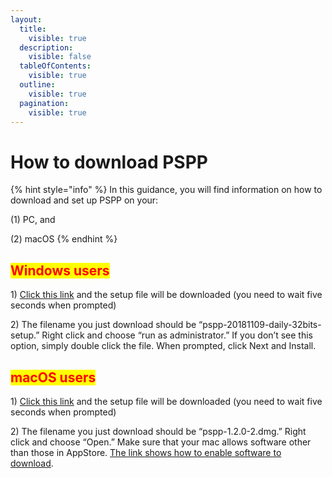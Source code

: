 ```yaml
---
layout:
  title:
    visible: true
  description:
    visible: false
  tableOfContents:
    visible: true
  outline:
    visible: true
  pagination:
    visible: true
---
```


# How to download PSPP

{% hint style="info" %}
In this guidance, you will find information on how to download and set up PSPP on your:

(1) PC, and

(2) macOS
{% endhint %}

## <mark style="color:red;">Windows users</mark>

1\)   [ Click this link](https://sourceforge.net/projects/pspp4windows/files/2018-11-09/pspp-20181109-daily-32bits-setup.exe/download) and the setup file will be downloaded (you need to wait five seconds when prompted)

2\)    The filename you just download should be “pspp-20181109-daily-32bits-setup.” Right click and choose “run as administrator.” If you don’t see this option, simply double click the file. When prompted, click Next and Install.

## <mark style="color:red;">macOS users</mark>

1\)   [ Click this link](https://www.hs-augsburg.de/\~beckmanf/pspp/pspp-1.2.0-2.dmg) and the setup file will be downloaded (you need to wait five seconds when prompted)

2\)    The filename you just download should be “pspp-1.2.0-2.dmg.” Right click and choose “Open.” Make sure that your mac allows software other than those in AppStore. [The  link shows how to enable software to download](https://support.apple.com/en-us/HT202491).
